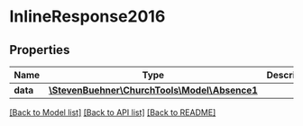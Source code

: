 # InlineResponse2016

## Properties
Name | Type | Description | Notes
------------ | ------------- | ------------- | -------------
**data** | [**\StevenBuehner\ChurchTools\Model\Absence1**](Absence1.md) |  | [optional] 

[[Back to Model list]](../../README.md#documentation-for-models) [[Back to API list]](../../README.md#documentation-for-api-endpoints) [[Back to README]](../../README.md)

